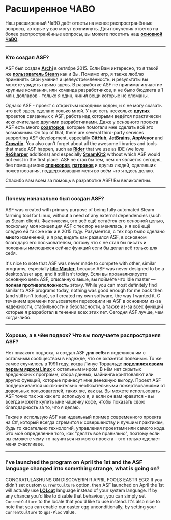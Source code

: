# Расширенное ЧАВО

Наш расширенный ЧаВО даёт ответы на менее распространённые вопросы, которые у вас могут возникнуть. Для получения ответов на более распространённые вопросы, вы можете посетить наш **[основной ЧаВО](https://github.com/JustArchiNET/ArchiSteamFarm/wiki/FAQ-ru-RU)**.

---

### Кто создал ASF?

ASF был создан **[Archi](https://github.com/JustArchi)** в октябре 2015. Если Вам интересно, то я такой же **[пользователь Steam](https://steamcommunity.com/profiles/76561198006963719)** как и Вы. Помимо игр, я также люблю применять свои умения и целеустремлённость, и результаты вы можете увидеть прямо здесь. В разработке ASF не принимали участие крупные компании, или команда разработчиков, и не было бюджета в 1 млн. долларов - только я один, чинил вещи которые не сломаны.

Однако ASF - проект с открытым исходным кодом, и я не могу сказать что всё здесь сделано только мной. У нас есть несколько **[других](https://github.com/JustArchiNET?q=ASF-)** проектов связанных с ASF, работа над которыми ведётся практически исключительно другими разработчиками. Даже у основного проекта ASF есть много **[соавторов](https://github.com/JustArchiNET/ArchiSteamFarm/graphs/contributors)**, которые помогали мне сделать всё это возможным. On top of that, there are several third-party services supporting ASF development, especially **[GitHub](https://github.com)**, **[JetBrains](https://www.jetbrains.com)**, **[AppVeyor](https://www.appveyor.com)** and **[Crowdin](https://crowdin.com)**. You also can't forget about all the awesome libraries and tools that made ASF happen, such as **[Rider](https://www.jetbrains.com/rider)** that we use as IDE (we love **[ReSharper](https://www.jetbrains.com/resharper)** additions) and especially **[SteamKit2](https://github.com/SteamRE/SteamKit)** without which ASF would not exist in the first place. ASF не стал бы тем, чем он является сегодня, без помощи моих **[спонсоров](https://github.com/sponsors/JustArchi)**, **[патронов](https://www.patreon.com/JustArchi)** и других людей, сделавших пожертвования, поддерживавших меня во всём что я здесь делаю.

Спасибо вам всем за помощь в разработке ASF! Вы великолепны.

---

### Почему изначально был создан ASF?

ASF was created with primary purpose of being fully automated Steam farming tool for Linux, without a need of any external dependencies (such as Steam client). Фактически, это всё ещё остаётся его основной целью, поскольку моя концепция ASF с тех пор не менялась, и я всё ещё следую ей так же как и в 2015 году. Разумеется, с тех пор было сделано **много** изменений, и я рад видеть как развился ASF, в основном благодаря его пользователям, потому что я не стал бы писать и половины имеющихся сейчас функций если бы делал всё только для себя.

It's nice to note that ASF was never made to compete with other, similar programs, especially **[Idle Master](https://www.steamidlemaster.com)**, because ASF was never designed to be a desktop/user app, and it still isn't today. Если вы проанализируете основную цель ASF, описанную выше, вы поймёте что Idle master — **полная противоположность** этому. While you can most definitely find similar to ASF programs today, nothing was good enough for me back then (and still isn't today), so I created my own software, the way I wanted it. С течением времени пользователи переходили на ASF в основном из-за надёжности, стабильности и безопасности, а также из-за всех функций которые я разработал в течении всех этих лет. Сегодня ASF лучше, чем когда-либо.

---

### Хорошо, а в чём подвох? Что вы получаете распространяя ASF?

Нет никакого подвоха, я создал ASF **для себя** и поделился им с остальным сообществом в надежде, что он окажется полезным. То же самое случилось в 1991 году, когда Линус Торвальдс **[поделился своим первым ядром Linux](https://groups.google.com/forum/#!msg/comp.os.Minix/dlNtH7RRrGA/SwRavCzVE7gJ)** с остальным миром. В нём нет скрытых вредоносных программ, сбора данных, майнинга криптовалют или других функций, которые принесут мне денежную выгоду. Проект ASF поддерживается исключительно необязательными пожертвованиями от довольных пользователей, таких же, как вы. Вы можете использовать ASF точно так же как его использую я, и если он вам нравится - вы всегда можете купить мне чашечку кофе, чтобы показать свою благодарность за то, что я делаю.

Также я использую ASF как идеальный пример современного проекта на C#, который всегда стремится к совершенству и лучшим практикам, будь то касательно технологий, управления проектами или самого кода. Это моё определение того, как "делать всё правильно", поэтому если вы сможете чему-то научиться из моего проекта - это только сделает меня счастливее.

---

### I've launched the program on April the 1st and the ASF language changed into something strange, what is going on?

CONGRATULASHUNS ON DISCOVERIN R APRIL FOOLS EASTR EGG! If you didn't set custom `CurrentCulture` option, then ASF launched on April the 1st will actually use **[LOLcat](https://en.wikipedia.org/wiki/Lolcat)** language instead of your system language. If by any chance you'd like to disable that behaviour, you can simply set `CurrentCulture` to the locale that you'd like to use instead. It's also nice to note that you can enable our easter egg unconditionally, by setting your `CurrentCulture` to `qps-Ploc` value.